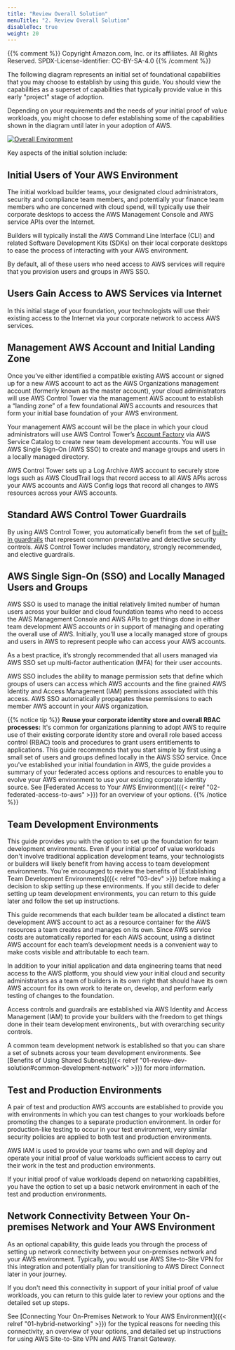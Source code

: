 ```yaml
---
title: "Review Overall Solution"
menuTitle: "2. Review Overall Solution"
disableToc: true
weight: 20
---
```


{{% comment %}}
Copyright Amazon.com, Inc. or its affiliates. All Rights Reserved.
SPDX-License-Identifier: CC-BY-SA-4.0
{{% /comment %}}

The following diagram represents an initial set of foundational capabilities that you may choose to establish by using this guide.  You should view the capabilities as a superset of capabilities that typically provide value in this early "project" stage of adoption. 

Depending on your requirements and the needs of your initial proof of value workloads, you might choose to defer establishing some of the capabilities shown in the diagram until later in your adoption of AWS.

[![Overall Environment](/images/01-up-front-tasks/initial-foundation-superset.png)](/images/01-up-front-tasks/initial-foundation-superset.png)

Key aspects of the initial solution include:

## Initial Users of Your AWS Environment

The initial workload builder teams, your designated cloud administrators, security and compliance team members, and potentially your finance team members who are concerned with cloud spend, will typically use their corporate desktops to access the AWS Management Console and AWS service APIs over the Internet.

Builders will typically install the AWS Command Line Interface (CLI) and related Software Development Kits (SDKs) on their local corporate desktops to ease the process of interacting with your AWS environment.

By default, all of these users who need access to AWS services will require that you provision users and groups in AWS SSO.

## Users Gain Access to AWS Services via Internet

In this initial stage of your foundation, your technologists will use their existing access to the Internet via your corporate network to access AWS services.

## Management AWS Account and Initial Landing Zone

Once you’ve either identified a compatible existing AWS account or signed up for a new AWS account to act as the AWS Organizations management account (formerly known as the master account), your cloud administrators will use AWS Control Tower via the management AWS account to establish a “landing zone” of a few foundational AWS accounts and resources that form your initial base foundation of your AWS environment. 

Your management AWS account will be the place in which your cloud administrators will use AWS Control Tower’s [Account Factory](https://docs.aws.amazon.com/controltower/latest/userguide/account-factory.html) via AWS Service Catalog to create new team development accounts.  You will use AWS Single Sign-On (AWS SSO) to create and manage groups and users in a locally managed directory.

AWS Control Tower sets up a Log Archive AWS account to securely store logs such as AWS CloudTrail logs that record access to all AWS APIs across your AWS accounts and AWS Config logs that record all changes to AWS resources across your AWS accounts.

## Standard AWS Control Tower Guardrails

By using AWS Control Tower, you automatically benefit from the set of [built-in guardrails](https://docs.aws.amazon.com/controltower/latest/userguide/guardrails.html) that represent common preventative and detective security controls. AWS Control Tower includes mandatory, strongly recommended, and elective guardrails.

## AWS Single Sign-On (SSO) and Locally Managed Users and Groups

AWS SSO is used to manage the initial relatively limited number of human users across your builder and cloud foundation teams who need to access the AWS Management Console and AWS APIs to get things done in either team development AWS accounts or in support of managing and operating the overall use of AWS. Initially, you’ll use a locally managed store of groups and users in AWS to represent people who can access your AWS accounts.

As a best practice, it’s strongly recommended that all users managed via AWS SSO set up multi-factor authentication (MFA) for their user accounts.

AWS SSO includes the ability to manage permission sets that define which groups of users can access which AWS accounts and the fine grained AWS Identity and Access Management (IAM) permissions associated with this access.  AWS SSO automatically propagates these permissions to each member AWS account in your AWS organization.

{{% notice tip %}}
**Reuse your corporate identity store and overall RBAC processes:** It's common for organizations planning to adopt AWS to require use of their existing corporate identity store and overall role based access control (RBAC) tools and procedures to grant users entitlements to applications. This guide recommends that you start simple by first using a small set of users and groups defined locally in the AWS SSO service.  Once you've established your initial foundation in AWS, the guide provides a summary of your federated access options and resources to enable you to evolve your AWS environment to use your existing corporate identity source.  See [Federated Access to Your AWS Environment]({{< relref "02-federated-access-to-aws" >}}) for an overview of your options.
{{% /notice %}}

## Team Development Environments

This guide provides you with the option to set up the foundation for team development environments. Even if your initial proof of value workloads don't involve traditional application development teams, your technologists or builders will likely benefit from having access to team development environments. You're encouraged to review the benefits of [Establishing Team Development Environments]({{< relref "03-dev" >}}) before making a decision to skip setting up these environments. If you still decide to defer setting up team development environments, you can return to this guide later and follow the set up instructions.

This guide recommends that each builder team be allocated a distinct team development AWS account to act as a resource container for the AWS resources a team creates and manages on its own.  Since AWS service costs are automatically reported for each AWS account, using a distinct AWS account for each team’s development needs is a convenient way to make costs visible and attributable to each team.

In addition to your initial application and data engineering teams that need access to the AWS platform, you should view your initial cloud and security administrators as a team of builders in its own right that should have its own AWS account for its own work to iterate on, develop, and perform early testing of changes to the foundation.

Access controls and guardrails are established via AWS Identity and Access Management (IAM) to provide your builders with the freedom to get things done in their team development environents,, but with overarching security controls.

A common team development network is established so that you can share a set of subnets across your team development environments.  See [Benefits of Using Shared Subnets]({{< relref "01-review-dev-solution#common-development-network" >}}) for more information.

## Test and Production Environments

A pair of test and production AWS accounts are established to provide you with environments in which you can test changes to your workloads before promoting the changes to a separate production environment.  In order for production-like testing to occur in your test environment, very similar security policies are applied to both test and production environments.

AWS IAM is used to provide your teams who own and will deploy and operate your initial proof of value workloads sufficient access to carry out their work in the test and production environments.

If your initial proof of value workloads depend on networking capabilities, you have the option to set up a basic network environment in each of the test and production environments.

## Network Connectivity Between Your On-premises Network and Your AWS Environment

As an optional capability, this guide leads you through the process of setting up network connectivity between your on-premises network and your AWS environment.  Typically, you would use AWS Site-to-Site VPN for this integration and potentially plan for transitioning to AWS Direct Connect later in your journey.

If you don't need this connectivity in support of your initial proof of value workloads, you can return to this guide later to review your options and the detailed set up steps.

See [Connecting Your On-Premises Network to Your AWS Environment]({{< relref "01-hybrid-networking" >}}) for the typical reasons for needing this connectivity, an overview of your options, and detailed set up instructions for using AWS Site-to-Site VPN and AWS Transit Gateway.